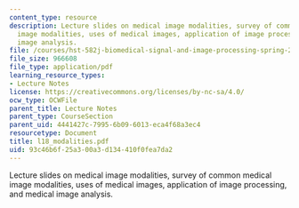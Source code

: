 ```yaml
---
content_type: resource
description: Lecture slides on medical image modalities, survey of common medical
  image modalities, uses of medical images, application of image processing, and medical
  image analysis.
file: /courses/hst-582j-biomedical-signal-and-image-processing-spring-2007/93c46b6f25a300a3d134410f0fea7da2_l18_modalities.pdf
file_size: 966608
file_type: application/pdf
learning_resource_types:
- Lecture Notes
license: https://creativecommons.org/licenses/by-nc-sa/4.0/
ocw_type: OCWFile
parent_title: Lecture Notes
parent_type: CourseSection
parent_uid: 4441427c-7995-6b09-6013-eca4f68a3ec4
resourcetype: Document
title: l18_modalities.pdf
uid: 93c46b6f-25a3-00a3-d134-410f0fea7da2
---
```

Lecture slides on medical image modalities, survey of common medical image modalities, uses of medical images, application of image processing, and medical image analysis.